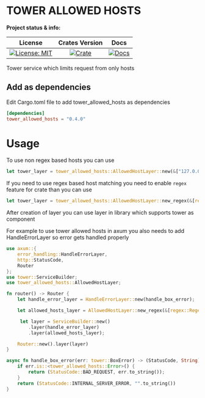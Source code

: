 # TOWER ALLOWED HOSTS

**Project status & info:**

|                    License                     |              Crates Version               |                 Docs                 |
| :--------------------------------------------: | :---------------------------------------: | :----------------------------------: |
| [![License: MIT][license_badge]][license_link] | [![Crate][cratesio_badge]][cratesio_link] | [![Docs][docsrs_badge]][docsrs_link] |

Tower service which limits request from only hosts 


## Add as dependencies

Edit Cargo.toml file to add tower_allowed_hosts as dependencies

```toml
[dependencies]
tower_allowed_hosts = "0.4.0"
```

# Usage

To use non regex based hosts you can use

```rust
let tower_layer = tower_allowed_hosts::AllowedHostLayer::new(&["127.0.0.1".to_string()]);
```

If you need to use regex based host matching you need to enable `regex` feature for crate than you can use

```rust
let tower_layer = tower_allowed_hosts::AllowedHostLayer::new_regex(&[regex::Regex::new("^127.0.0.1$")?]);
```

After creation of layer you can use layer in library which supports tower as component

For example to use tower allowed hosts in axum you also needs to add HandleErrorLayer so error gets handled properly

```rust
use axum::{
    error_handling::HandleErrorLayer,
    http::StatusCode,
    Router
};
use tower::ServiceBuilder;
use tower_allowed_hosts::AllowedHostLayer;

fn router() -> Router {
    let handle_error_layer = HandleErrorLayer::new(handle_box_error);

    let allowed_hosts_layer = AllowedHostLayer::new_regex(&[regex::Regex::new("^127.0.0.1$")?]);

     let layer = ServiceBuilder::new()
        .layer(handle_error_layer)
        .layer(allowed_hosts_layer);

    Router::new().layer(layer)
}

async fn handle_box_error(err: tower::BoxError) -> (StatusCode, String) {
    if err.is::<tower_allowed_hosts::Error>() {
        return (StatusCode::BAD_REQUEST, err.to_string());
    }
    return (StatusCode::INTERNAL_SERVER_ERROR, "".to_string())
}
```

[license_badge]: https://img.shields.io/github/license/iamsauravsharma/tower_allowed_hosts.svg?style=for-the-badge
[license_link]: LICENSE
[cratesio_badge]: https://img.shields.io/crates/v/tower_allowed_hosts.svg?style=for-the-badge
[cratesio_link]: https://crates.io/crates/tower_allowed_hosts
[docsrs_badge]: https://img.shields.io/docsrs/tower_allowed_hosts/latest?style=for-the-badge
[docsrs_link]: https://docs.rs/tower_allowed_hosts

